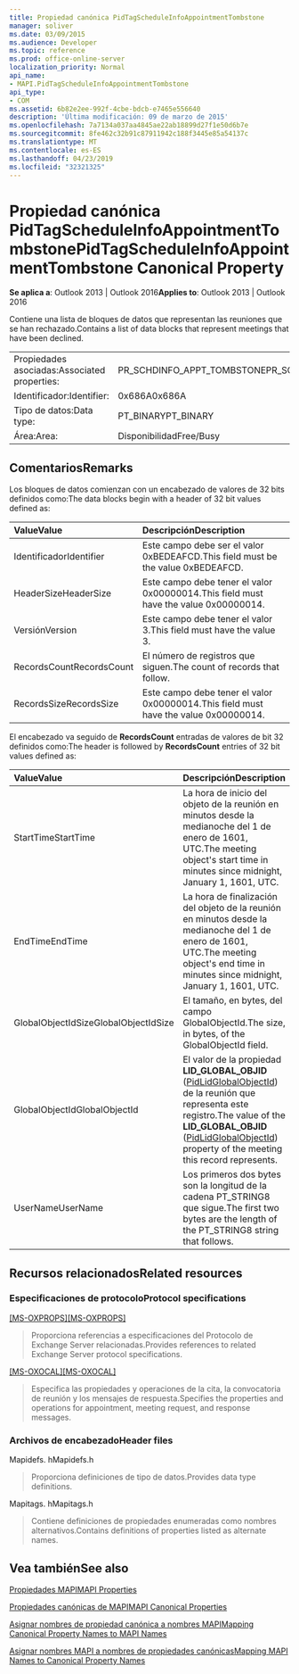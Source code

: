 ```yaml
---
title: Propiedad canónica PidTagScheduleInfoAppointmentTombstone
manager: soliver
ms.date: 03/09/2015
ms.audience: Developer
ms.topic: reference
ms.prod: office-online-server
localization_priority: Normal
api_name:
- MAPI.PidTagScheduleInfoAppointmentTombstone
api_type:
- COM
ms.assetid: 6b82e2ee-992f-4cbe-bdcb-e7465e556640
description: 'Última modificación: 09 de marzo de 2015'
ms.openlocfilehash: 7a7134a037aa4845ae22ab18899d27f1e50d6b7e
ms.sourcegitcommit: 8fe462c32b91c87911942c188f3445e85a54137c
ms.translationtype: MT
ms.contentlocale: es-ES
ms.lasthandoff: 04/23/2019
ms.locfileid: "32321325"
---
```

# <a name="pidtagscheduleinfoappointmenttombstone-canonical-property"></a><span data-ttu-id="66a32-103">Propiedad canónica PidTagScheduleInfoAppointmentTombstone</span><span class="sxs-lookup"><span data-stu-id="66a32-103">PidTagScheduleInfoAppointmentTombstone Canonical Property</span></span>

  
  
<span data-ttu-id="66a32-104">**Se aplica a**: Outlook 2013 | Outlook 2016</span><span class="sxs-lookup"><span data-stu-id="66a32-104">**Applies to**: Outlook 2013 | Outlook 2016</span></span> 
  
<span data-ttu-id="66a32-105">Contiene una lista de bloques de datos que representan las reuniones que se han rechazado.</span><span class="sxs-lookup"><span data-stu-id="66a32-105">Contains a list of data blocks that represent meetings that have been declined.</span></span>
  
|||
|:-----|:-----|
|<span data-ttu-id="66a32-106">Propiedades asociadas:</span><span class="sxs-lookup"><span data-stu-id="66a32-106">Associated properties:</span></span>  <br/> |<span data-ttu-id="66a32-107">PR_SCHDINFO_APPT_TOMBSTONE</span><span class="sxs-lookup"><span data-stu-id="66a32-107">PR_SCHDINFO_APPT_TOMBSTONE</span></span>  <br/> |
|<span data-ttu-id="66a32-108">Identificador:</span><span class="sxs-lookup"><span data-stu-id="66a32-108">Identifier:</span></span>  <br/> |<span data-ttu-id="66a32-109">0x686A</span><span class="sxs-lookup"><span data-stu-id="66a32-109">0x686A</span></span>  <br/> |
|<span data-ttu-id="66a32-110">Tipo de datos:</span><span class="sxs-lookup"><span data-stu-id="66a32-110">Data type:</span></span>  <br/> |<span data-ttu-id="66a32-111">PT_BINARY</span><span class="sxs-lookup"><span data-stu-id="66a32-111">PT_BINARY</span></span>  <br/> |
|<span data-ttu-id="66a32-112">Área:</span><span class="sxs-lookup"><span data-stu-id="66a32-112">Area:</span></span>  <br/> |<span data-ttu-id="66a32-113">Disponibilidad</span><span class="sxs-lookup"><span data-stu-id="66a32-113">Free/Busy</span></span>  <br/> |
   
## <a name="remarks"></a><span data-ttu-id="66a32-114">Comentarios</span><span class="sxs-lookup"><span data-stu-id="66a32-114">Remarks</span></span>

<span data-ttu-id="66a32-115">Los bloques de datos comienzan con un encabezado de valores de 32 bits definidos como:</span><span class="sxs-lookup"><span data-stu-id="66a32-115">The data blocks begin with a header of 32 bit values defined as:</span></span>
  
|<span data-ttu-id="66a32-116">**Value**</span><span class="sxs-lookup"><span data-stu-id="66a32-116">**Value**</span></span>|<span data-ttu-id="66a32-117">**Descripción**</span><span class="sxs-lookup"><span data-stu-id="66a32-117">**Description**</span></span>|
|:-----|:-----|
|<span data-ttu-id="66a32-118">Identificador</span><span class="sxs-lookup"><span data-stu-id="66a32-118">Identifier</span></span>  <br/> |<span data-ttu-id="66a32-119">Este campo debe ser el valor 0xBEDEAFCD.</span><span class="sxs-lookup"><span data-stu-id="66a32-119">This field must be the value 0xBEDEAFCD.</span></span>  <br/> |
|<span data-ttu-id="66a32-120">HeaderSize</span><span class="sxs-lookup"><span data-stu-id="66a32-120">HeaderSize</span></span>  <br/> |<span data-ttu-id="66a32-121">Este campo debe tener el valor 0x00000014.</span><span class="sxs-lookup"><span data-stu-id="66a32-121">This field must have the value 0x00000014.</span></span>  <br/> |
|<span data-ttu-id="66a32-122">Versión</span><span class="sxs-lookup"><span data-stu-id="66a32-122">Version</span></span>  <br/> |<span data-ttu-id="66a32-123">Este campo debe tener el valor 3.</span><span class="sxs-lookup"><span data-stu-id="66a32-123">This field must have the value 3.</span></span>  <br/> |
|<span data-ttu-id="66a32-124">RecordsCount</span><span class="sxs-lookup"><span data-stu-id="66a32-124">RecordsCount</span></span>  <br/> |<span data-ttu-id="66a32-125">El número de registros que siguen.</span><span class="sxs-lookup"><span data-stu-id="66a32-125">The count of records that follow.</span></span>  <br/> |
|<span data-ttu-id="66a32-126">RecordsSize</span><span class="sxs-lookup"><span data-stu-id="66a32-126">RecordsSize</span></span>  <br/> |<span data-ttu-id="66a32-127">Este campo debe tener el valor 0x00000014.</span><span class="sxs-lookup"><span data-stu-id="66a32-127">This field must have the value 0x00000014.</span></span>  <br/> |
   
<span data-ttu-id="66a32-128">El encabezado va seguido de **RecordsCount** entradas de valores de bit 32 definidos como:</span><span class="sxs-lookup"><span data-stu-id="66a32-128">The header is followed by **RecordsCount** entries of 32 bit values defined as:</span></span> 
  
|<span data-ttu-id="66a32-129">**Value**</span><span class="sxs-lookup"><span data-stu-id="66a32-129">**Value**</span></span>|<span data-ttu-id="66a32-130">**Descripción**</span><span class="sxs-lookup"><span data-stu-id="66a32-130">**Description**</span></span>|
|:-----|:-----|
|<span data-ttu-id="66a32-131">StartTime</span><span class="sxs-lookup"><span data-stu-id="66a32-131">StartTime</span></span>  <br/> |<span data-ttu-id="66a32-132">La hora de inicio del objeto de la reunión en minutos desde la medianoche del 1 de enero de 1601, UTC.</span><span class="sxs-lookup"><span data-stu-id="66a32-132">The meeting object's start time in minutes since midnight, January 1, 1601, UTC.</span></span>  <br/> |
|<span data-ttu-id="66a32-133">EndTime</span><span class="sxs-lookup"><span data-stu-id="66a32-133">EndTime</span></span>  <br/> |<span data-ttu-id="66a32-134">La hora de finalización del objeto de la reunión en minutos desde la medianoche del 1 de enero de 1601, UTC.</span><span class="sxs-lookup"><span data-stu-id="66a32-134">The meeting object's end time in minutes since midnight, January 1, 1601, UTC.</span></span>  <br/> |
|<span data-ttu-id="66a32-135">GlobalObjectIdSize</span><span class="sxs-lookup"><span data-stu-id="66a32-135">GlobalObjectIdSize</span></span>  <br/> |<span data-ttu-id="66a32-136">El tamaño, en bytes, del campo GlobalObjectId.</span><span class="sxs-lookup"><span data-stu-id="66a32-136">The size, in bytes, of the GlobalObjectId field.</span></span>  <br/> |
|<span data-ttu-id="66a32-137">GlobalObjectId</span><span class="sxs-lookup"><span data-stu-id="66a32-137">GlobalObjectId</span></span>  <br/> |<span data-ttu-id="66a32-138">El valor de la propiedad **LID_GLOBAL_OBJID** ([PidLidGlobalObjectId](pidlidglobalobjectid-canonical-property.md)) de la reunión que representa este registro.</span><span class="sxs-lookup"><span data-stu-id="66a32-138">The value of the **LID_GLOBAL_OBJID** ([PidLidGlobalObjectId](pidlidglobalobjectid-canonical-property.md)) property of the meeting this record represents.</span></span>  <br/> |
|<span data-ttu-id="66a32-139">UserName</span><span class="sxs-lookup"><span data-stu-id="66a32-139">UserName</span></span>  <br/> |<span data-ttu-id="66a32-140">Los primeros dos bytes son la longitud de la cadena PT_STRING8 que sigue.</span><span class="sxs-lookup"><span data-stu-id="66a32-140">The first two bytes are the length of the PT_STRING8 string that follows.</span></span>  <br/> |
   
## <a name="related-resources"></a><span data-ttu-id="66a32-141">Recursos relacionados</span><span class="sxs-lookup"><span data-stu-id="66a32-141">Related resources</span></span>

### <a name="protocol-specifications"></a><span data-ttu-id="66a32-142">Especificaciones de protocolo</span><span class="sxs-lookup"><span data-stu-id="66a32-142">Protocol specifications</span></span>

<span data-ttu-id="66a32-143">[[MS-OXPROPS]](https://msdn.microsoft.com/library/f6ab1613-aefe-447d-a49c-18217230b148%28Office.15%29.aspx)</span><span class="sxs-lookup"><span data-stu-id="66a32-143">[[MS-OXPROPS]](https://msdn.microsoft.com/library/f6ab1613-aefe-447d-a49c-18217230b148%28Office.15%29.aspx)</span></span>
  
> <span data-ttu-id="66a32-144">Proporciona referencias a especificaciones del Protocolo de Exchange Server relacionadas.</span><span class="sxs-lookup"><span data-stu-id="66a32-144">Provides references to related Exchange Server protocol specifications.</span></span>
    
<span data-ttu-id="66a32-145">[[MS-OXOCAL]](https://msdn.microsoft.com/library/09861fde-c8e4-4028-9346-e7c214cfdba1%28Office.15%29.aspx)</span><span class="sxs-lookup"><span data-stu-id="66a32-145">[[MS-OXOCAL]](https://msdn.microsoft.com/library/09861fde-c8e4-4028-9346-e7c214cfdba1%28Office.15%29.aspx)</span></span>
  
> <span data-ttu-id="66a32-146">Especifica las propiedades y operaciones de la cita, la convocatoria de reunión y los mensajes de respuesta.</span><span class="sxs-lookup"><span data-stu-id="66a32-146">Specifies the properties and operations for appointment, meeting request, and response messages.</span></span>
    
### <a name="header-files"></a><span data-ttu-id="66a32-147">Archivos de encabezado</span><span class="sxs-lookup"><span data-stu-id="66a32-147">Header files</span></span>

<span data-ttu-id="66a32-148">Mapidefs. h</span><span class="sxs-lookup"><span data-stu-id="66a32-148">Mapidefs.h</span></span>
  
> <span data-ttu-id="66a32-149">Proporciona definiciones de tipo de datos.</span><span class="sxs-lookup"><span data-stu-id="66a32-149">Provides data type definitions.</span></span>
    
<span data-ttu-id="66a32-150">Mapitags. h</span><span class="sxs-lookup"><span data-stu-id="66a32-150">Mapitags.h</span></span>
  
> <span data-ttu-id="66a32-151">Contiene definiciones de propiedades enumeradas como nombres alternativos.</span><span class="sxs-lookup"><span data-stu-id="66a32-151">Contains definitions of properties listed as alternate names.</span></span>
    
## <a name="see-also"></a><span data-ttu-id="66a32-152">Vea también</span><span class="sxs-lookup"><span data-stu-id="66a32-152">See also</span></span>



[<span data-ttu-id="66a32-153">Propiedades MAPI</span><span class="sxs-lookup"><span data-stu-id="66a32-153">MAPI Properties</span></span>](mapi-properties.md)
  
[<span data-ttu-id="66a32-154">Propiedades canónicas de MAPI</span><span class="sxs-lookup"><span data-stu-id="66a32-154">MAPI Canonical Properties</span></span>](mapi-canonical-properties.md)
  
[<span data-ttu-id="66a32-155">Asignar nombres de propiedad canónica a nombres MAPI</span><span class="sxs-lookup"><span data-stu-id="66a32-155">Mapping Canonical Property Names to MAPI Names</span></span>](mapping-canonical-property-names-to-mapi-names.md)
  
[<span data-ttu-id="66a32-156">Asignar nombres MAPI a nombres de propiedades canónicas</span><span class="sxs-lookup"><span data-stu-id="66a32-156">Mapping MAPI Names to Canonical Property Names</span></span>](mapping-mapi-names-to-canonical-property-names.md)


